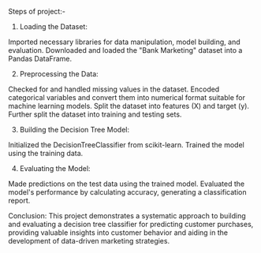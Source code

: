 Steps of project:-
1. Loading the Dataset:

Imported necessary libraries for data manipulation, model building, and evaluation.
Downloaded and loaded the "Bank Marketing" dataset into a Pandas DataFrame.

2. Preprocessing the Data:

Checked for and handled missing values in the dataset.
Encoded categorical variables and convert them into numerical format suitable for machine learning models.
Split the dataset into features (X) and target (y).
Further split the dataset into training and testing sets.

3. Building the Decision Tree Model:

Initialized the DecisionTreeClassifier from scikit-learn.
Trained the model using the training data.

4. Evaluating the Model:

Made predictions on the test data using the trained model.
Evaluated the model's performance by calculating accuracy, generating a classification report.

Conclusion:
This project demonstrates a systematic approach to building and evaluating a decision tree classifier for predicting customer purchases, providing valuable insights into customer behavior and aiding in the development of data-driven marketing strategies.
